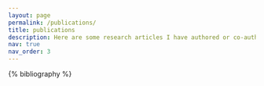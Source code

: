 ```yaml
---
layout: page
permalink: /publications/
title: publications
description: Here are some research articles I have authored or co-authored.
nav: true
nav_order: 3
---
```


<!-- _pages/publications.md -->

<!-- Bibsearch Feature -->
<!-- {% include bib_search.liquid %} -->

<div class="publications">

{% bibliography %}

</div>